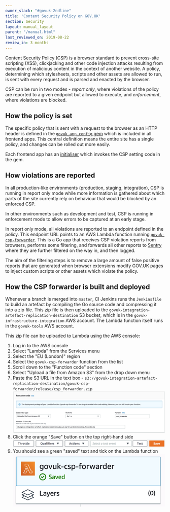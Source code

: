 ```yaml
---
owner_slack: "#govuk-2ndline"
title: 'Content Security Policy on GOV.UK'
section: Security
layout: manual_layout
parent: "/manual.html"
last_reviewed_on: 2019-08-22
review_in: 3 months
---
```


Content Security Policy (CSP) is a browser standard to prevent cross-site scripting (XSS), clickjacking and other code
injection attacks resulting from execution of malicious content in the context of another website. A policy, determining
which stylesheets, scripts and other assets are allowed to run, is sent with every request and is parsed and enacted by
the browser.

CSP can be run in two modes - *report only*, where violations of the policy are reported to a given endpoint but
allowed to execute, and *enforcement*, where violations are blocked.

## How the policy is set

The specific policy that is sent with a request to the browser as an HTTP header is defined in the
[`govuk_app_config` gem](https://github.com/alphagov/govuk_app_config/blob/master/lib/govuk_app_config/govuk_content_security_policy.rb)
which is included in all frontend apps. This central definition means the entire site has a single policy,
and changes can be rolled out more easily.

Each frontend app has an [initialiser](https://github.com/alphagov/government-frontend/blob/master/config/initializers/csp.rb)
which invokes the CSP setting code in the gem.

## How violations are reported

In all production-like environments (production, staging, integration), CSP is running in report only mode while more
information is gathered about which parts of the site currently rely on behaviour that would be blocked by an enforced
CSP.

In other environments such as development and test, CSP is running in enforcement mode to allow errors to be captured
at an early stage.

In report only mode, all violations are reported to an endpoint defined in the policy. This endpoint URL points to an
AWS Lambda function running [`govuk-csp-forwarder`](https://github.com/alphagov/govuk-csp-forwarder). This is a Go
app that receives CSP violation reports from browsers, performs some filtering, and forwards all other reports to
[Sentry](https://sentry.io/govuk/) where they are further filtered on the way in, and then logged.

The aim of the filtering steps is to remove a large amount of false positive reports that are generated when browser
extensions modify GOV.UK pages to inject custom scripts or other assets which violate the policy.

## How the CSP forwarder is built and deployed

Whenever a branch is merged into `master`, CI Jenkins runs the `Jenkinsfile` to build an artefact by compiling the
Go source code and compressing it into a zip file. This zip file is then uploaded to the
`govuk-integration-artefact-replication-destination` S3 bucket, which is in the `govuk-infrastructure-integration` AWS
account. The Lambda function itself runs in the `govuk-tools` AWS account.

This zip file can be uploaded to Lambda using the AWS console:

1. Log in to the AWS console
2. Select "Lambda" from the Services menu
3. Select the "EU (London)" region
4. Select the `govuk-csp-forwarder` function from the list
5. Scroll down to the "Function code" section
6. Select "Upload a file from Amazon S3" from the drop down menu
7. Paste the S3 URL in the text box - `s3://govuk-integration-artefact-replication-destination/govuk-csp-forwarder/release/csp_forwarder.zip`
![Function code section of the Lambda function page](images/govuk-csp-forwarder-function-code.png)
8. Click the orange "Save" button on the top right-hand side
![Top bar of the Lambda function page](images/govuk-csp-forwarder-function-save.png)
9. You should see a green "saved" text and tick on the Lambda function
![Lambda function saved](images/govuk-csp-forwarder-function-saved.png)
